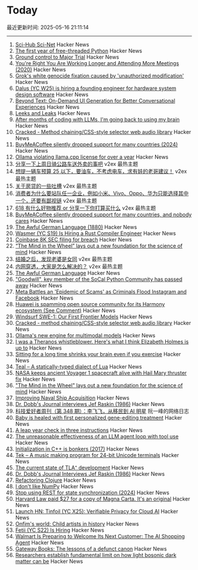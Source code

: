 # Today

最近更新时间: 2025-05-16 21:11:14

--- 
1. [Sci-Hub Sci-Net](https://sci-hub.se/sci-net) Hacker News
2. [The first year of free-threaded Python](https://labs.quansight.org/blog/free-threaded-one-year-recap) Hacker News
3. [Ground control to Major Trial](https://virtualize.sh/blog/ground-control-to-major-trial/) Hacker News
4. [You're Right You Are Working Longer and Attending More Meetings (2020)](https://www.library.hbs.edu/working-knowledge/you-re-right-you-are-working-longer-and-attending-more-meetings) Hacker News
5. [Grok's white genocide fixation caused by 'unauthorized modification'](https://www.theverge.com/news/668220/grok-white-genocide-south-africa-xai-unauthorized-modification-employee) Hacker News
6. [Dalus (YC W25) is hiring a founding engineer for hardware system design software](https://www.ycombinator.com/companies/dalus/jobs/oFjdHjD-founding-software-engineer-1) Hacker News
7. [Beyond Text: On-Demand UI Generation for Better Conversational Experiences](https://blog.fka.dev/blog/2025-05-16-beyond-text-only-ai-on-demand-ui-generation-for-better-conversational-experiences/) Hacker News
8. [Leeks and Leaks](https://daniel.haxx.se/blog/2025/05/16/leeks-and-leaks/) Hacker News
9. [After months of coding with LLMs, I'm going back to using my brain](https://albertofortin.com/writing/coding-with-ai) Hacker News
10. [Cracked - Method chaining/CSS-style selector web audio library](https://github.com/billorcutt/i_dropped_my_phone_the_screen_cracked) Hacker News
11. [BuyMeACoffee silently dropped support for many countries (2024)](https://zverok.space/blog/2024-08-08-bmac-snafu.html) Hacker News
12. [Ollama violating llama.cpp license for over a year](https://github.com/ollama/ollama/issues/3185) Hacker News
13. [分享一下上周日骑公路车送外卖的事吧](https://www.v2ex.com/t/1132175) v2ex 最热主题
14. [想提一辆车预算 25 以下，要油车，不考虑电车，求有娃的老哥建议！](https://www.v2ex.com/t/1132165) v2ex 最热主题
15. [关于房贷的一些吐槽](https://www.v2ex.com/t/1132160) v2ex 最热主题
16. [消费者为什么要站队任一企业，例如小米、Vivo、Oppo、华为只能选择其中一个，还要有鄙视链](https://www.v2ex.com/t/1132172) v2ex 最热主题
17. [618 有什么好物推荐 or 分享一下你打算买什么](https://www.v2ex.com/t/1132105) v2ex 最热主题
18. [BuyMeACoffee silently dropped support for many countries, and nobody cares](https://zverok.space/blog/2024-08-08-bmac-snafu.html) Hacker News
19. [The Awful German Language (1880)](https://faculty.georgetown.edu/jod/texts/twain.german.html) Hacker News
20. [Wasmer (YC S19) Is Hiring a Rust Compiler Engineer](https://www.workatastartup.com/jobs/15822) Hacker News
21. [Coinbase 8K SEC filing for breach](https://www.sec.gov/ix?doc=/Archives/edgar/data/1679788/000167978825000094/coin-20250514.htm) Hacker News
22. [“The Mind in the Wheel” lays out a new foundation for the science of mind](https://www.experimental-history.com/p/new-paradigm-for-psychology-just) Hacker News
23. [结婚之后，发现老婆是女同](https://www.v2ex.com/t/1132118) v2ex 最热主题
24. [内网穿透，大家是怎么解决的？](https://www.v2ex.com/t/1132087) v2ex 最热主题
25. [The Awful German Language](https://faculty.georgetown.edu/jod/texts/twain.german.html) Hacker News
26. ["Goodwill", key member of the SoCal Python Community has passed away](https://socalpython.org/in-memoriam-michael/) Hacker News
27. [Meta Battles an 'Epidemic of Scams' as Criminals Flood Instagram and Facebook](https://www.wsj.com/tech/meta-fraud-facebook-instagram-813363c8) Hacker News
28. [Huawei is spamming open source community for its Harmony ecosystem (See Comment)](https://github.com/search?q=%22Proposal+for+OpenHarmony+Adaptation+of%22&type=issues) Hacker News
29. [Windsurf SWE-1: Our First Frontier Models](https://windsurf.com/blog/windsurf-wave-9-swe-1) Hacker News
30. [Cracked - method chaining/CSS-style selector web audio library](https://github.com/billorcutt/i_dropped_my_phone_the_screen_cracked) Hacker News
31. [Ollama's new engine for multimodal models](https://ollama.com/blog/multimodal-models) Hacker News
32. [I was a Theranos whistleblower. Here's what I think Elizabeth Holmes is up to](https://www.statnews.com/2025/05/15/theranos-whistleblower-tyler-shultz-commentary-elizabeth-holmes-billy-evans-haemanthus-startup/) Hacker News
33. [Sitting for a long time shrinks your brain even if you exercise](https://alz-journals.onlinelibrary.wiley.com/doi/full/10.1002/alz.70157) Hacker News
34. [Teal – A statically-typed dialect of Lua](https://teal-language.org/) Hacker News
35. [NASA keeps ancient Voyager 1 spacecraft alive with Hail Mary thruster fix](https://www.theregister.com/2025/05/15/voyager_1_survives_with_thruster_fix/) Hacker News
36. ["The Mind in the Wheel" lays out a new foundation for the science of mind](https://www.experimental-history.com/p/new-paradigm-for-psychology-just) Hacker News
37. [Improving Naval Ship Acquisition](https://www.construction-physics.com/p/fixing-naval-ship-acquisition) Hacker News
38. [Dr. Dobb's Journal interviews Jef Raskin (1986)](https://computeradsfromthepast.substack.com/p/dr-dobbs-journal-interviews-jef-raskin) Hacker News
39. [科技爱好者周刊（第 348 期）：李飞飞，从移民到 AI 明星](http://www.ruanyifeng.com/blog/2025/05/weekly-issue-348.html) 阮一峰的网络日志
40. [Baby is healed with first personalized gene-editing treatment](https://www.nytimes.com/2025/05/15/health/gene-editing-personalized-rare-disorders.html) Hacker News
41. [A leap year check in three instructions](https://hueffner.de/falk/blog/a-leap-year-check-in-three-instructions.html) Hacker News
42. [The unreasonable effectiveness of an LLM agent loop with tool use](https://sketch.dev/blog/agent-loop) Hacker News
43. [Initialization in C++ is bonkers (2017)](https://blog.tartanllama.xyz/initialization-is-bonkers/) Hacker News
44. [Tek – A music making program for 24-bit Unicode terminals](https://codeberg.org/unspeaker/tek) Hacker News
45. [The current state of TLA⁺ development](https://ahelwer.ca/post/2025-05-15-tla-dev-status/) Hacker News
46. [Dr. Dobb's Journal Interviews Jef Raskin (1986)](https://computeradsfromthepast.substack.com/p/dr-dobbs-journal-interviews-jef-raskin) Hacker News
47. [Refactoring Clojure](https://www.orsolabs.com/post/refactoring-clojure-1/) Hacker News
48. [I don't like NumPy](https://dynomight.net/numpy/) Hacker News
49. [Stop using REST for state synchronization (2024)](https://www.mbid.me/posts/stop-using-rest-for-state-synchronization/) Hacker News
50. [Harvard Law paid $27 for a copy of Magna Carta. It's an original](https://www.nytimes.com/2025/05/15/world/europe/harvard-law-magna-carta-original.html) Hacker News
51. [Launch HN: Tinfoil (YC X25): Verifiable Privacy for Cloud AI](https://news.ycombinator.com/item?id=43996555) Hacker News
52. [Onfim's world: Child artists in history](https://resobscura.substack.com/p/onfims-world-medieval-child-artists) Hacker News
53. [Fetii (YC S22) Is Hiring](https://www.ycombinator.com/companies/fetii/jobs/QDjleWs-senior-operations-manager-fetii) Hacker News
54. [Walmart Is Preparing to Welcome Its Next Customer: The AI Shopping Agent](https://www.wsj.com/articles/walmart-is-preparing-to-welcome-its-next-customer-the-ai-shopping-agent-6659ef18) Hacker News
55. [Gateway Books: The lessons of a defunct canon](https://thepointmag.com/examined-life/gateway-books/) Hacker News
56. [Researchers establish fundamental limit on how light bosonic dark matter can be](https://phys.org/news/2025-05-fundamental-limit-bosonic-dark.html) Hacker News
